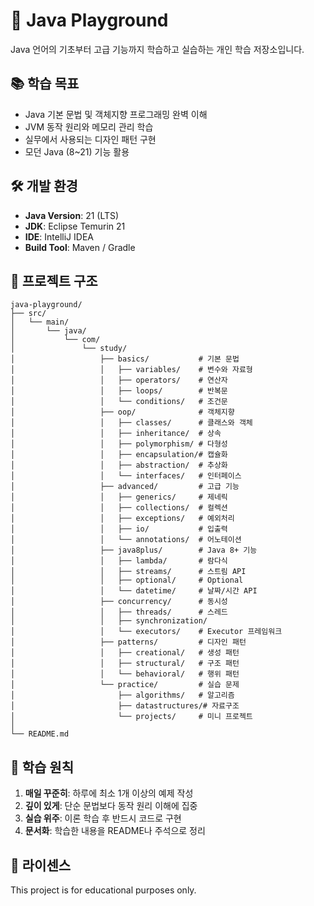# 🎯 Java Playground

Java 언어의 기초부터 고급 기능까지 학습하고 실습하는 개인 학습 저장소입니다.

## 📚 학습 목표

- Java 기본 문법 및 객체지향 프로그래밍 완벽 이해
- JVM 동작 원리와 메모리 관리 학습
- 실무에서 사용되는 디자인 패턴 구현
- 모던 Java (8~21) 기능 활용

## 🛠️ 개발 환경

- **Java Version**: 21 (LTS)
- **JDK**: Eclipse Temurin 21
- **IDE**: IntelliJ IDEA
- **Build Tool**: Maven / Gradle

## 📁 프로젝트 구조

```
java-playground/
├── src/
│   └── main/
│       └── java/
│           └── com/
│               └── study/
│                   ├── basics/           # 기본 문법
│                   │   ├── variables/    # 변수와 자료형
│                   │   ├── operators/    # 연산자
│                   │   ├── loops/        # 반복문
│                   │   └── conditions/   # 조건문 
│                   ├── oop/              # 객체지향
│                   │   ├── classes/      # 클래스와 객체
│                   │   ├── inheritance/  # 상속
│                   │   ├── polymorphism/ # 다형성
│                   │   ├── encapsulation/# 캡슐화
│                   │   ├── abstraction/  # 추상화
│                   │   └── interfaces/   # 인터페이스
│                   ├── advanced/         # 고급 기능
│                   │   ├── generics/     # 제네릭
│                   │   ├── collections/  # 컬렉션
│                   │   ├── exceptions/   # 예외처리
│                   │   ├── io/           # 입출력
│                   │   └── annotations/  # 어노테이션
│                   ├── java8plus/        # Java 8+ 기능
│                   │   ├── lambda/       # 람다식
│                   │   ├── streams/      # 스트림 API
│                   │   ├── optional/     # Optional
│                   │   └── datetime/     # 날짜/시간 API
│                   ├── concurrency/      # 동시성
│                   │   ├── threads/      # 스레드
│                   │   ├── synchronization/
│                   │   └── executors/    # Executor 프레임워크
│                   ├── patterns/         # 디자인 패턴
│                   │   ├── creational/   # 생성 패턴
│                   │   ├── structural/   # 구조 패턴
│                   │   └── behavioral/   # 행위 패턴
│                   └── practice/         # 실습 문제
│                       ├── algorithms/   # 알고리즘
│                       ├── datastructures/# 자료구조
│                       └── projects/     # 미니 프로젝트
│
└── README.md
```

## 🎯 학습 원칙

1. **매일 꾸준히**: 하루에 최소 1개 이상의 예제 작성
2. **깊이 있게**: 단순 문법보다 동작 원리 이해에 집중
3. **실습 위주**: 이론 학습 후 반드시 코드로 구현
5. **문서화**: 학습한 내용을 README나 주석으로 정리

## 📄 라이센스

This project is for educational purposes only.
